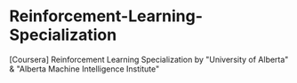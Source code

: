 # Reinforcement-Learning-Specialization
[Coursera] Reinforcement Learning Specialization by "University of Alberta" &amp; "Alberta Machine Intelligence Institute"
